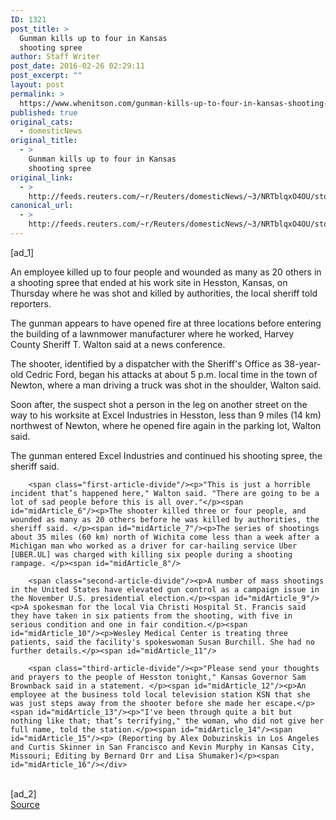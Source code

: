 ```yaml
---
ID: 1321
post_title: >
  Gunman kills up to four in Kansas
  shooting spree
author: Staff Writer
post_date: 2016-02-26 02:29:11
post_excerpt: ""
layout: post
permalink: >
  https://www.whenitson.com/gunman-kills-up-to-four-in-kansas-shooting-spree/
published: true
original_cats:
  - domesticNews
original_title:
  - >
    Gunman kills up to four in Kansas
    shooting spree
original_link:
  - >
    http://feeds.reuters.com/~r/Reuters/domesticNews/~3/NRTblqxO4OU/story01.htm
canonical_url:
  - >
    http://feeds.reuters.com/~r/Reuters/domesticNews/~3/NRTblqxO4OU/story01.htm
---
```

 [ad_1]
<br><div id="articleText">
<span id="midArticle_start"/>

<span id="midArticle_0"/><span class="focusParagraph" readability="7"><p><span class="articleLocatio&lt;/span&gt;n">An employee killed up to four people and wounded as many as 20 others in a shooting spree that ended at his work site in Hesston, Kansas, on Thursday where he was shot and killed by authorities, the local sheriff told reporters.</span></p></span><span id="midArticle_1"/><p>The gunman appears to have opened fire at three locations before entering the building of a lawnmower manufacturer where he worked, Harvey County Sheriff T. Walton said at a news conference.   </p><span id="midArticle_2"/><p>The shooter, identified by a dispatcher with the Sheriff's Office as 38-year-old Cedric Ford, began his attacks at about 5 p.m. local time in the town of Newton, where a man driving a truck was shot in the shoulder, Walton said.</p><span id="midArticle_3"/><p>Soon after, the suspect shot a person in the leg on another street on the way to his worksite at Excel Industries in Hesston, less than 9 miles (14 km) northwest of Newton, where he opened fire again in the parking lot, Walton said. </p><span id="midArticle_4"/><p>The gunman entered Excel Industries and continued his shooting spree, the sheriff said.</p><span id="midArticle_5"/>
        
        <span class="first-article-divide"/><p>"This is just a horrible incident that’s happened here," Walton said. "There are going to be a lot of sad people before this is all over."</p><span id="midArticle_6"/><p>The shooter killed three or four people, and wounded as many as 20 others before he was killed by authorities, the sheriff said. </p><span id="midArticle_7"/><p>The series of shootings about 35 miles (60 km) north of Wichita come less than a week after a Michigan man who worked as a driver for car-hailing service Uber [UBER.UL] was charged with killing six people during a shooting rampage. </p><span id="midArticle_8"/>
        
        <span class="second-article-divide"/><p>A number of mass shootings in the United States have elevated gun control as a campaign issue in the November U.S. presidential election.</p><span id="midArticle_9"/><p>A spokesman for the local Via Christi Hospital St. Francis said they have taken in six patients from the shooting, with five in serious condition and one in fair condition.</p><span id="midArticle_10"/><p>Wesley Medical Center is treating three patients, said the facility's spokeswoman Susan Burchill. She had no further details.</p><span id="midArticle_11"/>
        
        <span class="third-article-divide"/><p>"Please send your thoughts and prayers to the people of Hesston tonight," Kansas Governor Sam Brownback said in a statement. </p><span id="midArticle_12"/><p>An employee at the business told local television station KSN that she was just steps away from the shooter before she made her escape.</p><span id="midArticle_13"/><p>"I've been through quite a bit but nothing like that; that’s terrifying," the woman, who did not give her full name, told the station.</p><span id="midArticle_14"/><span id="midArticle_15"/><p> (Reporting by Alex Dobuzinskis in Los Angeles and Curtis Skinner in San Francisco and Kevin Murphy in Kansas City, Missouri; Editing by Bernard Orr and Lisa Shumaker)</p><span id="midArticle_16"/></div>
<br>[ad_2]
<br><a href="http://feeds.reuters.com/~r/Reuters/domesticNews/~3/NRTblqxO4OU/story01.htm">Source </a>